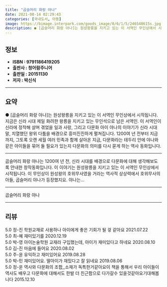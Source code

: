 ```yaml
---
title: "곱슬머리 화랑 야나"
date: 2021-08-14 02:29:43
categories: [국내도서, 아동]
image: https://bimage.interpark.com/goods_image/8/6/1/5/246548615s.jpg
description: ● [곱슬머리 화랑 야나]는 원성왕릉을 지키고 있는 이 서역인 무인상에서 시작됩니다. 지금은 신라 시대 제일 화려한 왕릉을 지키고 있는 무인석으로 남은 서역인. 이 서역인이 신라에 정착해 살며 겪었을 일과 사랑, 그리고 다문화 아이 야나의 이야기가 신라 시대 말, 치열했던 왕위 다툼을
---
```


## **정보**

- **ISBN : 9791186419205**
- **출판사 : 청어람주니어**
- **출판일 : 20151130**
- **저자 : 박신식**

------



## **요약**

●  [곱슬머리 화랑 야나]는 원성왕릉을 지키고 있는 이 서역인 무인상에서 시작됩니다. 지금은 신라 시대 제일 화려한 왕릉을 지키고 있는 무인석으로 남은 서역인. 이 서역인이 신라에 정착해 살며 겪었을 일과 사랑, 그리고 다문화 아이 야나의 이야기가 신라 시대 말, 치열했던 왕위 다툼을 배경으로 흥미진진하게 펼쳐집니다. 1200여 년 전부터 지금까지, 그토록 오랜 세월 여러 민족과 함께 살아온 지금, 다문화라는 테두리 안에 야나와 같은 아이들을 묶어 둘 필요가 있는지 다문화의 의미를 다시 묻게 하는 역사 동화입니다.

------

곱슬머리 화랑 야나는 1200여 년 전, 신라 시대를 배경으로 다문화에 대해 생각해보도록 안내한 창작동화입니다. 이 이야기는 원성왕릉을 지키고 있는 이 서역인 무인상에서 시작됩니다. 이 무인상이 원성왕의 호위무사였을 거라는 역사적 상상력에서 호위무사의 아들, 곱슬머리 야나가 등장했지요. 야나는... 

------


곱슬머리 화랑 야나 

------


## **리뷰** 

5.0 정-진 학원교재로 사용하나 아이에게 좋은 기회가 될 겋 같아요 2021.07.22 <br/>5.0 최-혜 재미있기를 2020.12.19 <br/>5.0 박-영 아이논술학원 교재라 구입했는데, 아이가 재미있다고 하네요 2020.08.10 <br/>5.0 김-진 마음에 들어요 2020.08.02 <br/>5.0 주-윤 유익하고 재미있어요 2019.08.28 <br/>5.0 박-민 재미있어요.
딸아이가 재밌다고 잘 읽네요 2019.08.06 <br/>5.0 정-운 역사와 다문화의 조합,,소재가 독특한거같아요이 책을 통해서 우리 아이들이 역사도 배우고 다문화에 대해서도 한발 더 친근함으로 다가갈수 있을것같아요기대해봅니다 2015.12.10 <br/>